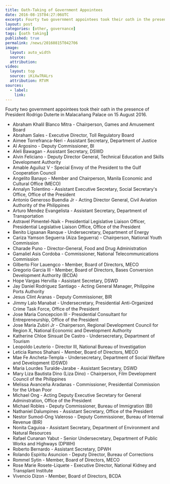 ```yaml
---
title: Oath-Taking of Government Appointees
date: 2016-08-15T04:27:06UTC
excerpt: Fourty two government appointees took their oath in the presence of President Rodrigo Duterte in Malacañang Palace on 15 August 2016.
layout: post
categories: [other, governance]
tags: [oath taking]
published: true
permalink: /news/20160815T042706
image:
  layout: auto_width
  source: 
  attribution: 
video:
  layout: top
  source: iKiXw7RALrs
  attribution: RTVM
sources:
  - label:
    link:
---
```


Fourty two government appointees took their oath in the presence of President Rodrigo Duterte in Malacañang Palace on 15 August 2016.

* Abraham Khalil Blanco Mitra - Chairperson, Games and Amusement Board
* Abraham Sales - Executive Director, Toll Regulatory Board
* Aimee Torrefranca-Neri - Assistant Secretary, Department of Justice
* Al Argosino - Deputy Commissioner, BI
* Aleli Bawagan - Assistant Secretary, DSWD
* Alvin Feliciano - Deputy Director General, Technical Education and Skills Development Authority
* Amable Aguiluz V - Special Envoy of the President to the Gulf Cooperation Council
* Angelito Banayo - Member and Chairperson, Manila Economic and Cultural Office (MECO)
* Annalyn Tolentino - Assistant Executive Secretary, Social Secretary's Office, Office of the President
* Antonio Generoso Buendia Jr - Acting Director General, Civil Aviation Authority of the Philippines
* Arturo Mendez Evangelista - Assistant Secretary, Department of Transportation
* Astravel Pimentel-Naik - Presidential Legislative Liaison Officer, Presidential Legislative Liaison Office, Office of the President
* Benito Ligsanan Ranque - Undersecretary, Department of Energy
* Cariza Yamson Seguerra (Aiza Seguerra) - Chairperson, National Youth Commission
* Charade Puno - Director-General, Food and Drug Administration
* Gamaliel Asis Cordoba - Commissioner, National Telecommunications Commission
* Gilberto Flor Lauengco - Member, Board of Directors, MECO
* Gregorio Garcia III - Member, Board of Directors, Bases Conversion Development Authority (BCDA)
* Hope Vargas Hervilla - Assistant Secretary, DSWD
* Jay Daniel Rodriguez Santiago - Acting General Manager, Philippine Ports Authority
* Jesus Clint Aranas - Deputy Commissioner, BIR
* Jimmy Lalo Manabat - Undersecretary, Presidential Anti-O</span><span style="line-height: 1.5;">rganized Crime Task Force, Office of the President
* Jose Maria Concepcion III - Presidential Consultant for Entrepreneurship, Office of the President
* Jose Maria Zubiri Jr - Chairperson, Regional Development Council for Region X, National Economic and Development Authority
* Katherine Chloe Sinsuat De Castro - Undersecretary, Department of Tourism 
* Leopoldo Leuterio - Director III, National Bureau of Investigation
* Leticia Ramos Shahani - Member, Board of Directors, MECO
* Mae Fe Ancheta-Templa - Undersecretary, Department of Social Welfare and Development (DSWD)
* Maria Lourdes Turalde-Jarabe - Assistant Secretary, DSWD
* Mary Liza Bautista Dino (Liza Dino) - Chairperson, Film Development Council of the Philippines
* Melissa Avanceña Aradanas - Commissioner, Presidential Commission for the Urban Poor
* Michael Ong - Acting Deputy Executive Secretary for General Adminstration, Office of the President
* Michael Robles - Deputy Commissioner, Bureau of Immigration (BI)
* Nathaniel Dalumpines - Assistant Secretary, Office of the President
* Nestor Sumod-Ong Valeroso - Deputy Commissioner, Bureau of Internal Revenue (BIR)
* Nonita Caguioa - Assistant Secretary, Department of Environment and Natural Resources
* Rafael Cunanan Yabut - Senior Undersecretary, Department of Public Works and Highways (DPWH)
* Roberto Bernardo - Assistant Secretary, DPWH
* Rolando Espiritu Asuncion - Deputy Director, Bureau of Corrections
* Rommel Sytin - Member, Board of Directors, MECO
* Rose Marie Rosete-Liquete - Executive Director, National Kidney and Transplant Institute
* Vivencio Dizon - Member, Board of Directors, BCDA
